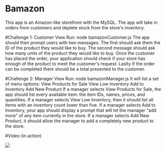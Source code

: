 # Bamazon
This app is an Amazon-like storefront with the MySQL. The app will take in orders from customers and deplete stock from the store's inventory. 

#Challenge 1: Customer View
Run: node bamazonCustomer.js
The app should then prompt users with two messages.
The first should ask them the ID of the product they would like to buy.
The second message should ask how many units of the product they would like to buy.
Once the customer has placed the order, your application should check if your store has enough of the product to meet the customer's request.
Laslty if the order can be completed there should be a total presented to the customer.

#Challenge 2: Manager View 
Run: node bamazonManager.js
It will list a set of menu options:
View Products for Sale
View Low Inventory
Add to Inventory
Add New Product
If a manager selects View Products for Sale, the app should list every available item: the item IDs, names, prices, and quantities.
If a manager selects View Low Inventory, then it should list all items with an inventory count lower than five.
If a manager selects Add to Inventory, your app should display a prompt that will let the manager "add more" of any item currently in the store.
If a manager selects Add New Product, it should allow the manager to add a completely new product to the store.

#Video (in action)

<a href="https://asciinema.org/a/2PS39xoAnBSFywwUZNzJQc3ZK" target="_blank"><img src="https://asciinema.org/a/2PS39xoAnBSFywwUZNzJQc3ZK.svg" /></a>



